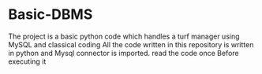 # Basic-DBMS
The project is a basic python code which handles a turf manager using MySQL and classical coding
All the code written in this repository is written in python and Mysql connector is imported.
read the code once Before executing it
